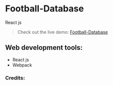 # Football-Database
React js

> Check out the live demo: [Football-Database]()

## Web development tools:
* React js
* Webpack

### Credits:

